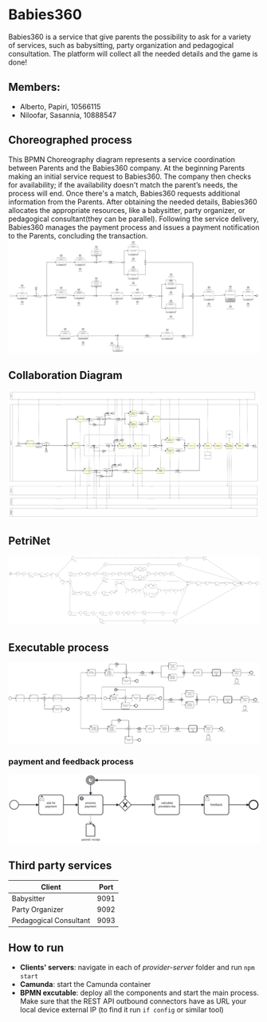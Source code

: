 # Babies360
Babies360 is a service that give parents the possibility to ask for a variety of services, such as babysitting, party organization and pedagogical consultation. The platform will collect all the needed details and the game is done!

## Members:
* Alberto, Papiri, 10566115 
* Niloofar, Sasannia, 10888547
  
## Choreographed process
This BPMN Choreography diagram represents a service coordination between Parents and the Babies360 company. At the beginning Parents making an initial service request to Babies360. The company then checks for availability; if the availability doesn't match the parent’s needs, the process will end. Once there's a match, Babies360 requests additional information from the Parents. After obtaining the needed details, Babies360 allocates the appropriate resources, like a babysitter, party organizer, or pedagogical consultant(they can be parallel). Following the service delivery, Babies360 manages the payment process and issues a payment notification to the Parents, concluding the transaction.
![choreography diagram](processes/choreography.png?raw=true)

## Collaboration Diagram
![collaboration diagram](processes/collaboration.png?raw=true)

## PetriNet
![PetriNet](processes/PetriNet.png?raw=true)

## Executable process
![executable](processes/executable.png?raw=true)
### payment and feedback process
![executable_2](processes/executable_2.png?raw=true)

## Third party services

| Client                | Port  |
|-----------------------|-------|
| Babysitter            | 9091  |
| Party Organizer       | 9092  |
| Pedagogical Consultant| 9093  |


## How to run
- **Clients' servers**: navigate in each of *provider-server* folder and run `npm start`
- **Camunda**: start the Camunda container
- **BPMN excutable**: deploy all the components and start the main process. Make sure that the REST API outbound connectors have as URL your local device external IP (to find it run `if config` or similar tool)